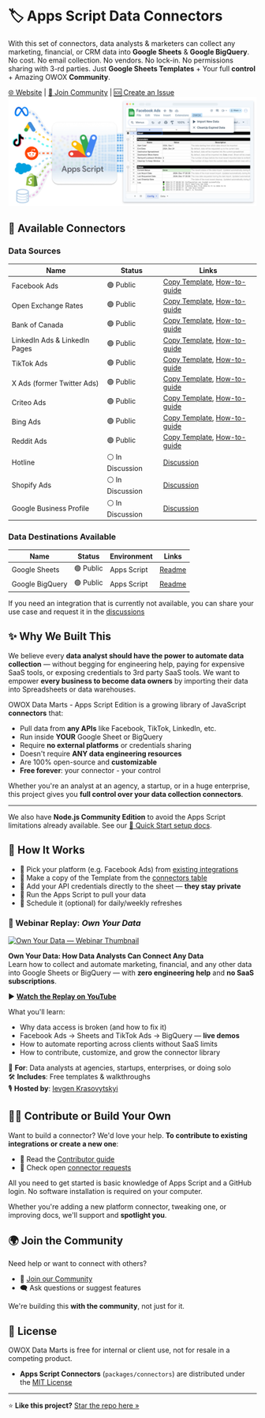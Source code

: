 # 🏷  Apps Script Data Connectors

With this set of connectors, data analysts & marketers can collect any marketing, financial, or CRM data into **Google Sheets** & **Google BigQuery**.
No cost. No email collection. No vendors. No lock-in. No permissions sharing with 3-rd parties.
Just **Google Sheets Templates** + Your full **control** + Amazing OWOX **Community**.

[🌐 Website](https://www.owox.com?utm_source=github&utm_medium=referral&utm_campaign=readme) | [💬 Join Community](https://github.com/OWOX/owox-data-marts/discussions) | [🆘 Create an Issue](https://github.com/OWOX/owox-data-marts/issues)
![JavaScript Open-Source Connectors](packages/connectors/res/main-cover.png)

## 🔌 Available Connectors

### Data Sources

| Name                          | Status            | Links                                                                                                                                                                                                                                 |
| ----------------------------- | ----------------- | ------------------------------------------------------------------------------------------------------------------------------------------------------------------------------------------------------------------------------------- |
| Facebook Ads                  | 🟢 Public         | [Copy Template](https://drive.google.com/drive/u/0/folders/1_x556pta5lKtKbTltIrPEDkNqAn78jM4), [How-to-guide](packages/connectors/src/Sources/FacebookMarketing/README.md) |
| Open Exchange Rates           | 🟢 Public         | [Copy Template](https://drive.google.com/drive/u/0/folders/1akutchS-Txr5PwToMzHrikTXd_GTs-84), [How-to-guide](packages/connectors/src/Sources/OpenExchangeRates/README.md) |
| Bank of Canada                | 🟢 Public         | [Copy Template](https://drive.google.com/drive/u/0/folders/18c9OHHmdZs-evtU1bWd6pIqdXjnANRmv), [How-to-guide](packages/connectors/src/Sources/BankOfCanada/README.md)           |
| LinkedIn Ads & LinkedIn Pages | 🟢 Public         | [Copy Template](https://drive.google.com/drive/folders/1anKRhqJpSWEoeDZvJtrNLgfsGfgSBtIm), [How-to-guide](packages/connectors/src/Sources/LinkedIn/README.md)                       |
| TikTok Ads                    | 🟢 Public         | [Copy Template](https://drive.google.com/drive/folders/1zYBdx4Lm496mrCmwSNG3t82weWZRJb0o), [How-to-guide](packages/connectors/src/Sources/TikTokAds/README.md)                     |
| X Ads (former Twitter Ads)    | 🟢 Public         | [Copy Template](https://drive.google.com/drive/folders/16PMllaU704wrjHH45MlOBjQWZdxNhxZN), [How-to-guide](packages/connectors/src/Sources/XAds/README.md)                               |
| Criteo Ads                    | 🟢 Public         | [Copy Template](https://drive.google.com/drive/folders/12C7MZDyUb5fnI9IIxD8o_qvLecOD7TyQ?usp=sharing), [How-to-guide](packages/connectors/src/Sources/CriteoAds/README.md)         |
| Bing Ads                      | 🟢 Public         | [Copy Template](https://drive.google.com/drive/folders/1AmLYbXj72CpDeamfCecvIXJgvKwIpoOS?usp=sharing), [How-to-guide](packages/connectors/src/Sources/BingAds/README.md)             |
| Reddit Ads                    | 🟢 Public         | [Copy Template](https://drive.google.com/drive/folders/1Bnd-GN2u3BPzI1RqZpG03aeov9kcaXNx?usp=sharing), [How-to-guide](packages/connectors/src/Sources/RedditAds/README.md)                      |
| Hotline                       | ⚪️ In Discussion  | [Discussion](https://github.com/OWOX/owox-data-marts/discussions/55)                                                                                                                                                                  |
| Shopify Ads                   | ⚪️ In Discussion  | [Discussion](https://github.com/OWOX/owox-data-marts/discussions/63)                                                                                                                                                                  |
| Google Business Profile       | ⚪️ In Discussion  | [Discussion](https://github.com/OWOX/owox-data-marts/discussions/61)                                                                                                                                                                  |

### Data Destinations Available

| Name            | Status    | Environment   | Links                                                                                                       |
| --------------- | --------- |---------------| ----------------------------------------------------------------------------------------------------------- |
| Google Sheets   | 🟢 Public | Apps Script   | [Readme](packages/connectors/src/Storages/GoogleSheets/README.md)                                            |
| Google BigQuery | 🟢 Public | Apps Script   | [Readme](packages/connectors/src/Storages/GoogleBigQuery/README.md)                                          |

If you need an integration that is currently not available, you can share your use case and request it in the [discussions](https://github.com/OWOX/owox-data-marts/discussions)

## ✨ Why We Built This

We believe every **data analyst should have the power to automate data collection** — without begging for engineering help, paying for expensive SaaS tools, or exposing credentials to 3rd party SaaS tools.
We want to empower **every business to become data owners** by importing their data into Spreadsheets or data warehouses.

OWOX Data Marts - Apps Script Edition is a growing library of JavaScript **connectors** that:
- Pull data from **any APIs** like Facebook, TikTok, LinkedIn, etc.
- Run inside **YOUR** Google Sheet or BigQuery
- Require **no external platforms** or credentials sharing
- Doesn't require **ANY data engineering resources**
- Are 100% open-source and **customizable**
- **Free forever**: your connector - your control

Whether you're an analyst at an agency, a startup, or in a huge enterprise, this project gives you **full control over your data collection connectors**.

-----------

We also have **Node.js Community Edition** to avoid the Apps Script limitations already available.
See our [🚀 Quick Start setup docs](docs/getting-started/quick-start.md).

## 🧰 How It Works

- 🎯 Pick your platform (e.g. Facebook Ads) from [existing integrations](#-available-connectors)
- 🧾 Make a copy of the Template from the [connectors table](#-available-connectors)
- 🔐 Add your API credentials directly to the sheet — **they stay private**
- 🚀 Run the Apps Script to pull your data
- 📅 Schedule it (optional) for daily/weekly refreshes

### 🎥 Webinar Replay: *Own Your Data*

[![Own Your Data — Webinar Thumbnail](https://img.youtube.com/vi/nQYfHX-IjY8/maxresdefault.jpg)](https://www.youtube.com/live/nQYfHX-IjY8?t=66s)

**Own Your Data: How Data Analysts Can Connect Any Data**  
Learn how to collect and automate marketing, financial, and any other data into Google Sheets or BigQuery — with **zero engineering help** and **no SaaS subscriptions**.

▶️ [**Watch the Replay on YouTube**](https://www.youtube.com/live/nQYfHX-IjY8?t=66s)

What you'll learn:

- Why data access is broken (and how to fix it)
- Facebook Ads → Sheets and TikTok Ads → BigQuery — **live demos**
- How to automate reporting across clients without SaaS limits
- How to contribute, customize, and grow the connector library

🎯 **For**: Data analysts at agencies, startups, enterprises, or doing solo  
🛠️ **Includes**: Free templates & walkthroughs  
🎙️ **Hosted by**: [Ievgen Krasovytskyi](https://www.linkedin.com/in/ievgenkrasovytskyi/)

## 🧑‍💻 Contribute or Build Your Own

Want to build a connector?
We'd love your help.
**To contribute to existing integrations or create a new one**:

- 📘 Read the [Contributor guide](packages/connectors/CONTRIBUTING.md)
- 📌 Check open [connector requests](https://github.com/OWOX/owox-data-marts/issues)

All you need to get started is basic knowledge of Apps Script and a GitHub login.
No software installation is required on your computer.

Whether you're adding a new platform connector, tweaking one, or improving docs, we'll support and **spotlight you**.

## 🌍 Join the Community

Need help or want to connect with others?

- 💬 [Join our Community](https://github.com/OWOX/owox-data-marts/discussions)
- 🗨️ Ask questions or suggest features

We're building this **with the community**, not just for it.

## 📌 License

OWOX Data Marts is free for internal or client use, not for resale in a competing product.
- **Apps Script Connectors** (`packages/connectors`) are distributed under the [MIT License](licenses/MIT.md)

---

⭐ **Like this project?** [Star the repo here »](https://github.com/OWOX/owox-data-marts)
